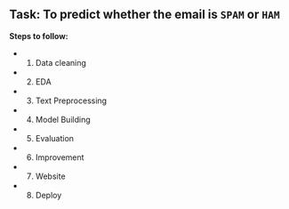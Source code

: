 ## Task: To predict whether the email is `SPAM` or `HAM`
**Steps to follow:**
- 1. Data cleaning
- 2. EDA
- 3. Text Preprocessing
- 4. Model Building
- 5. Evaluation
- 6. Improvement
- 7. Website
- 8. Deploy
